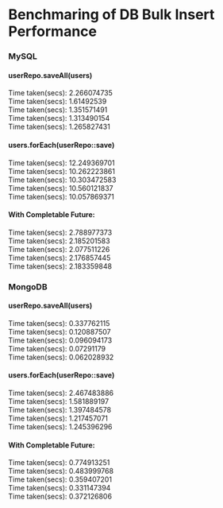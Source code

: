 # Benchmaring of DB Bulk Insert Performance



### MySQL

#### userRepo.saveAll(users)
Time taken(secs): 2.266074735<br/>
Time taken(secs): 1.61492539<br/>
Time taken(secs): 1.351571491<br/>
Time taken(secs): 1.313490154<br/>
Time taken(secs): 1.265827431<br/>

#### users.forEach(userRepo::save)
Time taken(secs): 12.249369701<br/>
Time taken(secs): 10.262223861<br/>
Time taken(secs): 10.303472583<br/>
Time taken(secs): 10.560121837<br/>
Time taken(secs): 10.057869371<br/>

#### With Completable Future:
Time taken(secs): 2.788977373<br/>
Time taken(secs): 2.185201583<br/>
Time taken(secs): 2.077511226<br/>
Time taken(secs): 2.176857445<br/>
Time taken(secs): 2.183359848<br/>

### MongoDB
#### userRepo.saveAll(users)
Time taken(secs): 0.337762115<br/>
Time taken(secs): 0.120887507<br/>
Time taken(secs): 0.096094173<br/>
Time taken(secs): 0.07291179<br/>
Time taken(secs): 0.062028932<br/>

#### users.forEach(userRepo::save)
Time taken(secs): 2.467483886<br/>
Time taken(secs): 1.581889197<br/>
Time taken(secs): 1.397484578<br/>
Time taken(secs): 1.217457071<br/>
Time taken(secs): 1.245396296<br/>

#### With Completable Future:
Time taken(secs): 0.774913251<br/>
Time taken(secs): 0.483999768<br/>
Time taken(secs): 0.359407201<br/>
Time taken(secs): 0.331147394<br/>
Time taken(secs): 0.372126806<br/>